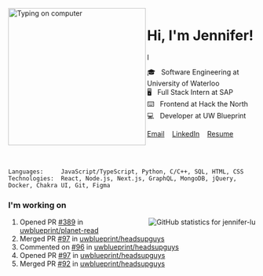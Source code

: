 <img alt="Typing on computer" align="left" src="https://user-images.githubusercontent.com/49915445/159070893-e409d37a-b21e-4943-91de-8976e11f349b.gif" height="280" />

# Hi, I'm Jennifer!

<img alt="I enjoy programming, visual arts, and going on long walks." src="https://user-images.githubusercontent.com/49915445/159123311-2eba7ea0-734c-486e-8dd2-bd563fe2268d.gif" height="15" />

🎓&nbsp;&nbsp;&nbsp;Software Engineering at University of Waterloo  
🖥️&nbsp;&nbsp;&nbsp;Full Stack Intern at SAP  
⌨️&nbsp;&nbsp;&nbsp;Frontend at Hack the North  
💻&nbsp;&nbsp;&nbsp;Developer at UW Blueprint  

[Email](mailto:jenniferlugm@gmail.com)&nbsp;&nbsp;&nbsp;
[LinkedIn](https://www.linkedin.com/in/-jennifer/)&nbsp;&nbsp;&nbsp;
[Resume](https://drive.google.com/file/d/1A7oh6rMxuEHC9ZxJwCmbTTNm3_gHMrE6/view?usp=sharing)&nbsp;&nbsp;&nbsp;

<br /><br />

```
Languages:     JavaScript/TypeScript, Python, C/C++, SQL, HTML, CSS
Technologies:  React, Node.js, Next.js, GraphQL, MongoDB, jQuery, Docker, Chakra UI, Git, Figma
```

### I'm working on

<img align=right alt="GitHub statistics for jennifer-lu" src="https://github-readme-stats.vercel.app/api?username=jennifer-lu&count_private=true&hide_title=true&hide_border=true&show_icons=true&bg_color=e9e3d9&text_color=817a69&title_color=817a69&icon_color=817a69" />

<!--START_SECTION:activity-->
1. Opened PR [#389](https://github.com/uwblueprint/planet-read/pull/389) in [uwblueprint/planet-read](https://github.com/uwblueprint/planet-read)
2. Merged PR [#97](https://github.com/uwblueprint/headsupguys/pull/97) in [uwblueprint/headsupguys](https://github.com/uwblueprint/headsupguys)
3. Commented on [#96](https://github.com/uwblueprint/headsupguys/issues/96) in [uwblueprint/headsupguys](https://github.com/uwblueprint/headsupguys)
4. Opened PR [#97](https://github.com/uwblueprint/headsupguys/pull/97) in [uwblueprint/headsupguys](https://github.com/uwblueprint/headsupguys)
5. Merged PR [#92](https://github.com/uwblueprint/headsupguys/pull/92) in [uwblueprint/headsupguys](https://github.com/uwblueprint/headsupguys)
<!--END_SECTION:activity-->
